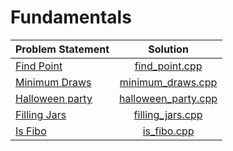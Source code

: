# Fundamentals

|  Problem Statement  |        Solution         |
|:--------------------|:-----------------------:|
| [Find Point][]      | [find_point.cpp][]      |
| [Minimum Draws][]   | [minimum_draws.cpp][]   |
| [Halloween party][] | [halloween_party.cpp][] |
| [Filling Jars][]    | [filling_jars.cpp][]    |
| [Is Fibo][]         | [is_fibo.cpp][]         |

[Find Point]:      https://www.hackerrank.com/challenges/find-point
[Minimum Draws]:   https://www.hackerrank.com/challenges/minimum-draws
[Halloween party]: https://www.hackerrank.com/challenges/halloween-party
[Filling Jars]:    https://www.hackerrank.com/challenges/filling-jars
[Is Fibo]:         https://www.hackerrank.com/challenges/is-fibo

[find_point.cpp]:      find_point.cpp
[minimum_draws.cpp]:   minimum_draws.cpp
[halloween_party.cpp]: halloween_party.cpp
[filling_jars.cpp]:    filling_jars.cpp
[is_fibo.cpp]:         is_fibo.cpp
